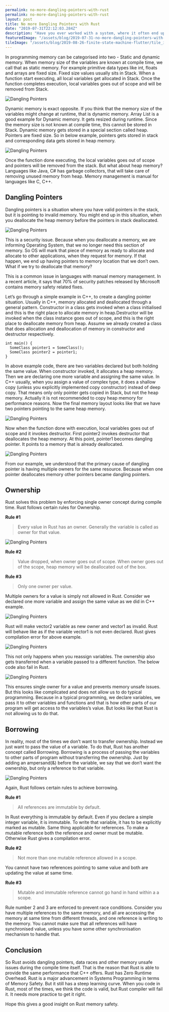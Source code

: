 ```yaml
---
permalink: no-more-dangling-pointers-with-rust
permalink: no-more-dangling-pointers-with-rust
layout: post
title: No more Dangling Pointers with Rust
date: "2019-07-31T22:12:03.284Z"
description: "Have you ever worked with a system, where it often end up in an unexpected state?"
featuredImage: "/assets/blog/2019-07-31-no-more-dangling-pointers-with-rust/dangling_pointer_banner.jpg"
tileImage: "/assets/blog/2019-08-26-finite-state-machine-flutter/tile_image.jpg"
---
```


In programming memory can be categorised into two - Static and dynamic memory. When memory size of the variables are known at compile time, we call that as static memory. For example primitive data types like int, floats and arrays are fixed size. Fixed size values usually sits in Stack. When a function start executing, all local variables get allocated in Stack. Once the function completes execution, local variables goes out of scope and will be removed from Stack.

![Dangling Pointers](/assets/blog/2019-07-31-no-more-dangling-pointers-with-rust/static_memory.png)

Dynamic memory is exact opposite. If you think that the memory size of the variables might change at runtime, that is dynamic memory. Array List is a good example for Dynamic memory. It gets resized during runtime. Since the memory size is not known at compile time, this cannot be stored in Stack. Dynamic memory gets stored in a special section called heap. Pointers are fixed size. So in below example, pointers gets stored in stack and corresponding data gets stored in heap memory.

![Dangling Pointers](/assets/blog/2019-07-31-no-more-dangling-pointers-with-rust/dynamic_memory.png)

Once the function done executing, the local variables goes out of scope and pointers will be removed from the stack. But what about heap memory? Languages like Java, C# has garbage collectors, that will take care of removing unused memory from heap. Memory management is manual for languages like C, C++.

## Dangling Pointers

Dangling pointers is a situation where you have valid pointers in the stack, but it is pointing to invalid memory. You might end up in this situation, when you deallocate the heap memory before the pointers in stack deallocated.

![Dangling Pointers](/assets/blog/2019-07-31-no-more-dangling-pointers-with-rust/dangling_pointer.png)

This is a security issue. Because when you deallocate a memory, we are informing Operating System, that we no longer need this section of memory. So OS will mark that piece of memory as ready to allocate and allocate to other applications, when they request for memory. If that happen, we end up having pointers to memory location that we don’t own. What if we try to deallocate that memory?

This is a common issue in languages with manual memory management. In a recent article, it says that 70% of security patches released by Microsoft contains memory safety related fixes.

Let’s go through a simple example in C++, to create a dangling pointer situation. Usually in C++, memory allocated and deallocated through a general pattern. Constructor in a class gets invoked when a class initialised and this is the right place to allocate memory in heap.Destructor will be invoked when the class instance goes out of scope, and this is the right place to deallocate memory from heap. Assume we already created a class that does allocation and deallocation of memory in constructor and destructor respectively.

```
int main() {
  SomeClass pointer1 = SomeClass();
  SomeClass pointer2 = pointer1;
}
```

In above example code, there are two variables declared but both holding the same value. When constructor invoked, it allocates a heap memory. Then we are declaring one more variable and assigning the same value. In C++ usually, when you assign a value of complex type, it does a shallow copy (unless you explicitly implemented copy constructor) instead of deep copy. That means only only pointer gets copied in Stack, but not the heap memory. Actually it is not recommended to copy heap memory for performance reasons. Now the final memory layout looks like that we have two pointers pointing to the same heap memory.

![Dangling Pointers](/assets/blog/2019-07-31-no-more-dangling-pointers-with-rust/cpp.png)

Now when the function done with execution, local variables goes out of scope and it invokes destructor. First pointer2 invokes destructor that deallocates the heap memory. At this point, pointer1 becomes dangling pointer. It points to a memory that is already deallocated.

![Dangling Pointers](/assets/blog/2019-07-31-no-more-dangling-pointers-with-rust/dangling_pointer_cpp.png)

From our example, we understood that the primary cause of dangling pointer is having multiple owners for the same resource. Because when one pointer deallocates memory other pointers became dangling pointers.

## Ownership

Rust solves this problem by enforcing single owner concept during compile time. Rust follows certain rules for Ownership.

**Rule #1**

> Every value in Rust has an owner.
Generally the variable is called as owner for that value.

![Dangling Pointers](/assets/blog/2019-07-31-no-more-dangling-pointers-with-rust/owner.png)

**Rule #2**

> Value dropped, when owner goes out of scope.
When owner goes out of the scope, heap memory will be deallocated out of the box.

**Rule #3**

> Only one owner per value.

Multiple owners for a value is simply not allowed in Rust. Consider we declared one more variable and assign the same value as we did in C++ example.

![Dangling Pointers](/assets/blog/2019-07-31-no-more-dangling-pointers-with-rust/invalid_variable.png)

Rust will make vector2 variable as new owner and vector1 as invalid. Rust will behave like as if the variable vector1 is not even declared. Rust gives compilation error for above example.

![Dangling Pointers](/assets/blog/2019-07-31-no-more-dangling-pointers-with-rust/error1.png)

This not only happens when you reassign variables. The ownership also gets transferred when a variable passed to a different function. The below code also fail in Rust.

![Dangling Pointers](/assets/blog/2019-07-31-no-more-dangling-pointers-with-rust/error2.png)

This ensures single owner for a value and prevents memory unsafe issues. But this looks like complicated and does not allow us to do typical programming. Because in a typical programming, we declare variables, we pass it to other variables and functions and that is how other parts of our program will get access to the variables’s value. But looks like that Rust is not allowing us to do that.

## Borrowing
In reality, most of the times we don’t want to transfer ownership. Instead we just want to pass the value of a variable. To do that, Rust has another concept called Borrowing. Borrowing is a process of passing the variables to other parts of program without transferring the ownership. Just by adding an ampersand(&) before the variable, we say that we don’t want the ownership, but only a reference to that variable.

![Dangling Pointers](/assets/blog/2019-07-31-no-more-dangling-pointers-with-rust/reference.png)

Again, Rust follows certain rules to achieve borrowing.

**Rule #1**

> All references are immutable by default.

In Rust everything is immutable by default. Even if you declare a simple integer variable, it is immutable. To write that variable, it has to be explicitly marked as mutable. Same thing applicable for references. To make a mutable reference both the reference and owner must be mutable. Otherwise Rust gives a compilation error.

**Rule #2**

> Not more than one mutable reference allowed in a scope.

You cannot have two references pointing to same value and both are updating the value at same time.

**Rule #3**

> Mutable and immutable reference cannot go hand in hand within a a scope.

Rule number 2 and 3 are enforced to prevent race conditions. Consider you have multiple references to the same memory, and all are accessing the memory at same time from different threads, and one reference is writing to the memory. You cannot make sure that all references will have synchronised value, unless you have some other synchronisation mechanism to handle that.

## Conclusion
So Rust avoids dangling pointers, data races and other memory unsafe issues during the compile time itself. That is the reason that Rust is able to provide the same performance that C++ offers. Rust has Zero Runtime Overhead. Rust is a major advancement in Systems Programming in terms of Memory Safety. But it still has a steep learning curve. When you code in Rust, most of the times, we think the code is valid, but Rust compiler will fail it. It needs more practice to get it right.

Hope this gives a good insight on Rust memory safety.

